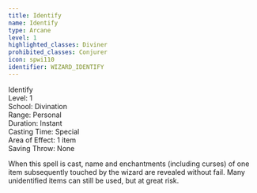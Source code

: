 ```yaml
---
title: Identify
name: Identify
type: Arcane
level: 1
highlighted_classes: Diviner
prohibited_classes: Conjurer
icon: spwi110
identifier: WIZARD_IDENTIFY
---
```

Identify  
Level: 1  
School: Divination  
Range: Personal  
Duration: Instant  
Casting Time: Special  
Area of Effect: 1 item  
Saving Throw: None  
  
When this spell is cast, name and enchantments (including curses) of one item subsequently touched by the wizard are revealed without fail. Many unidentified items can still be used, but at great risk.  
